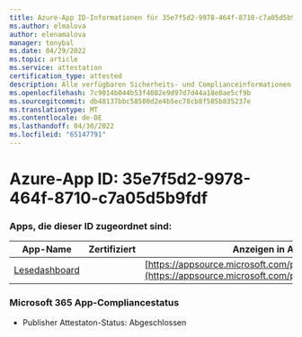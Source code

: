 ```yaml
---
title: Azure-App ID-Informationen für 35e7f5d2-9978-464f-8710-c7a05d5b9fdf
ms.author: elmalova
author: elenamalova
manager: tonybal
ms.date: 04/29/2022
ms.topic: article
ms.service: attestation
certification_type: attested
description: Alle verfügbaren Sicherheits- und Complianceinformationen für 35e7f5d2-9978-464f-8710-c7a05d5b9fdf.
ms.openlocfilehash: 7c9014b044b53f4082e9d97d7d44a18e0ae5cf9b
ms.sourcegitcommit: db48137bbc58500d2e4b5ec78cb8f585b835237e
ms.translationtype: MT
ms.contentlocale: de-DE
ms.lasthandoff: 04/30/2022
ms.locfileid: "65147791"
---
```

# <a name="azure-app-id-35e7f5d2-9978-464f-8710-c7a05d5b9fdf"></a>Azure-App ID: 35e7f5d2-9978-464f-8710-c7a05d5b9fdf


### <a name="apps-associated-with-this-id"></a>Apps, die dieser ID zugeordnet sind:
| **App-Name** | **Zertifiziert** | **Anzeigen in AppSource** |
|--------------|---------------|-----------------------|
| [Lesedashboard](../forward/WA200003896.md) |  | [https://appsource.microsoft.com/product/office/WA200003896](https://appsource.microsoft.com/product/office/WA200003896) |

### <a name="microsoft-365-app-compliance-status"></a>Microsoft 365 App-Compliancestatus
- Publisher Attestaton-Status: Abgeschlossen
